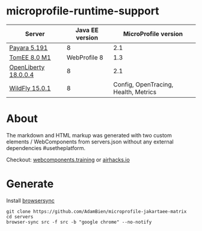 # microprofile-runtime-support

|Server|Java EE version|MicroProfile version|
|------|---------------|--------------------|
|[Payara 5.191](https://www.payara.fish)|8|2.1|
|[TomEE 8.0 M1](http://tomee.apache.org)|WebProfile 8|1.3|
|[OpenLiberty 18.0.0.4](https://openliberty.io)|8|2.1|
|[WildFly 15.0.1](http://wildfly.org)|8|Config, OpenTracing, Health, Metrics|


# About

The markdown and HTML markup was generated with two custom elements / WebComponents from servers.json without any external dependencies #usetheplatform. 

Checkout: [webcomponents.training](http://webcomponents.training) or [airhacks.io](http://airhacks.io/)


# Generate

Install [browsersync](https://www.browsersync.io)

```
git clone https://github.com/AdamBien/microprofile-jakartaee-matrix
cd servers
browser-sync src -f src -b "google chrome" --no-notify
```



